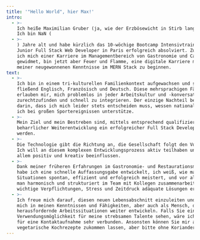 ```yaml
---
title: '"Hello World", hier Max!'
intro:
  - >-
    Ich heiße Maximilian Gruber (ja, wie der Erzbösewicht in Stirb langsam ).
    Ich bin NaN (
  - >-
    ) Jahre alt und habe kürzlich das 10-wöchige Bootcamp Intensivtraining als
    Junior Full Stack Web Developer in Paris erfolgreich absolviert. Zuvor hatte
    ich mich einer Karriere im Managementbereich von Gastronomie und Catering
    gewidmet, bin jetzt aber Feuer und Flamme, eine digitale Karriere mit Hilfe
    meiner neugewonnenen Kenntnisse im MERN Stack zu beginnen.
text:
  - >-
    Ich bin in einem tri-kulturellen Familienkontext aufgewachsen und spreche
    fließend Englisch, Französisch und Deutsch. Diese mehrsprachigen Fähigkeiten
    erlauben mir, mich problemlos in jeder Arbeitskultur und -konversation
    zurechtzufinden und schnell zu integrieren. Der einzige Nachteil besteht
    darin, dass ich mich leider stets entscheiden muss, wessen nationale Seite
    ich bei großen Sportereignissen unterstütze.
  - >-
    Mein Ziel und mein Bestreben sind, mittels entsprechend qualifizierter und
    beharrlicher Weiterentwicklung ein erfolgreicher Full Stack Developer zu
    werden.
  - >-
    Die Technologie gibt die Richtung an, die Gesellschaft folgt den Vorgaben.
    Ich will an diesem komplexen Entwicklungsprozess aktiv teilhaben und ihn vor
    allem positiv und kreativ beeinflussen.
  - >-
    Dank meiner früheren Erfahrungen im Gastronomie- und Restaurationsmanagement
    habe ich eine schnelle Auffassungsgabe entwickelt, ich weiß, wie man
    Situationen spontan, effizient und erfolgreich meistert, und vor allem wie
    man harmonisch und strukturiert im Team mit Kollegen zusammenarbeitet, wenn
    wichtige Verpflichtungen, Stress und Zeitdruck adäquate Lösungen erfordern.
  - >-
    Ich freue mich darauf, diesen neuen Lebensabschnitt einzuleiten und möchte
    mich in meinen Kenntnissen und Fähigkeiten, aber auch als Mensch, durch
    herausfordernde Arbeitssituationen weiter entwickeln. Falls Sie eine
    Verwendungsmöglichkeit für meine strebsamen Talente sehen, wäre ich Ihnen
    für eine Kontaktaufnahme sehr verbunden. Ansonsten können Sie mir auch gerne
    vegetarische Kochrezepte zukommen lassen, aber bitte ohne Koriander.
---
```


